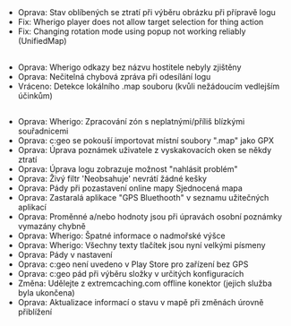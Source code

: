 ##
- Oprava: Stav oblíbených se ztratí při výběru obrázku při přípravě logu
- Fix: Wherigo player does not allow target selection for thing action
- Fix: Changing rotation mode using popup not working reliably (UnifiedMap)

##
- Oprava: Wherigo odkazy bez názvu hostitele nebyly zjištěny
- Oprava: Nečitelná chybová zpráva při odesílání logu
- Vráceno: Detekce lokálního .map souboru (kvůli nežádoucím vedlejším účinkům)

##
- Oprava: Wherigo: Zpracování zón s neplatnými/příliš blízkými souřadnicemi
- Oprava: c:geo se pokouší importovat místní soubory ".map" jako GPX
- Oprava: Úprava poznámek uživatele z vyskakovacích oken se někdy ztratí
- Oprava: Úprava logu zobrazuje možnost "nahlásit problém"
- Oprava: Živý filtr 'Neobsahuje' nevrátí žádné kešky
- Oprava: Pády při pozastavení online mapy Sjednocená mapa
- Oprava: Zastaralá aplikace "GPS Bluethooth" v seznamu užitečných aplikací
- Oprava: Proměnné a/nebo hodnoty jsou při úpravách osobní poznámky vymazány chybně
- Oprava: Wherigo: Špatné informace o nadmořské výšce
- Oprava: Wherigo: Všechny texty tlačítek jsou nyní velkými písmeny
- Oprava: Pády v nastavení
- Oprava: c:geo není uvedeno v Play Store pro zařízení bez GPS
- Oprava: c:geo pád při výběru složky v určitých konfiguracích
- Změna: Udělejte z extremcaching.com offline konektor (jejich služba byla ukončena)
- Oprava: Aktualizace informací o stavu v mapě při změnách úrovně přiblížení
